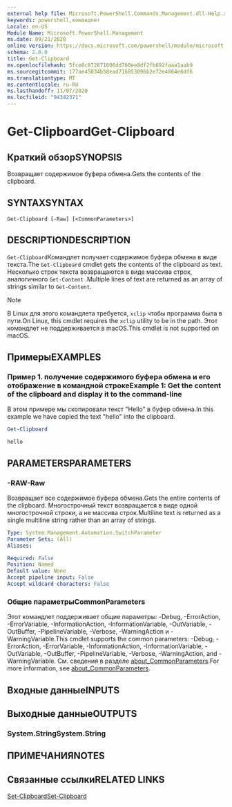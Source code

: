 ```yaml
---
external help file: Microsoft.PowerShell.Commands.Management.dll-Help.xml
keywords: powershell,командлет
Locale: en-US
Module Name: Microsoft.PowerShell.Management
ms.date: 09/21/2020
online version: https://docs.microsoft.com/powershell/module/microsoft.powershell.management/get-clipboard?view=powershell-7.1&WT.mc_id=ps-gethelp
schema: 2.0.0
title: Get-Clipboard
ms.openlocfilehash: 5fce0c872871006dd760ee8df2fb692faaa1aab9
ms.sourcegitcommit: 177ae45034b58ead716853096b2e72e4864e6df6
ms.translationtype: MT
ms.contentlocale: ru-RU
ms.lasthandoff: 11/07/2020
ms.locfileid: "94342371"
---
```

# <span data-ttu-id="d3496-103">Get-Clipboard</span><span class="sxs-lookup"><span data-stu-id="d3496-103">Get-Clipboard</span></span>

## <span data-ttu-id="d3496-104">Краткий обзор</span><span class="sxs-lookup"><span data-stu-id="d3496-104">SYNOPSIS</span></span>
<span data-ttu-id="d3496-105">Возвращает содержимое буфера обмена.</span><span class="sxs-lookup"><span data-stu-id="d3496-105">Gets the contents of the clipboard.</span></span>

## <span data-ttu-id="d3496-106">SYNTAX</span><span class="sxs-lookup"><span data-stu-id="d3496-106">SYNTAX</span></span>

```
Get-Clipboard [-Raw] [<CommonParameters>]
```

## <span data-ttu-id="d3496-107">DESCRIPTION</span><span class="sxs-lookup"><span data-stu-id="d3496-107">DESCRIPTION</span></span>

<span data-ttu-id="d3496-108">`Get-Clipboard`Командлет получает содержимое буфера обмена в виде текста.</span><span class="sxs-lookup"><span data-stu-id="d3496-108">The `Get-Clipboard` cmdlet gets the contents of the clipboard as text.</span></span> <span data-ttu-id="d3496-109">Несколько строк текста возвращаются в виде массива строк, аналогичного `Get-Content` .</span><span class="sxs-lookup"><span data-stu-id="d3496-109">Multiple lines of text are returned as an array of strings similar to `Get-Content`.</span></span>

> [!NOTE]
> <span data-ttu-id="d3496-110">В Linux для этого командлета требуется, `xclip` чтобы программа была в пути.</span><span class="sxs-lookup"><span data-stu-id="d3496-110">On Linux, this cmdlet requires the `xclip` utility to be in the path.</span></span> <span data-ttu-id="d3496-111">Этот командлет не поддерживается в macOS.</span><span class="sxs-lookup"><span data-stu-id="d3496-111">This cmdlet is not supported on macOS.</span></span>

## <span data-ttu-id="d3496-112">Примеры</span><span class="sxs-lookup"><span data-stu-id="d3496-112">EXAMPLES</span></span>

### <span data-ttu-id="d3496-113">Пример 1. получение содержимого буфера обмена и его отображение в командной строке</span><span class="sxs-lookup"><span data-stu-id="d3496-113">Example 1: Get the content of the clipboard and display it to the command-line</span></span>

<span data-ttu-id="d3496-114">В этом примере мы скопировали текст "Hello" в буфер обмена.</span><span class="sxs-lookup"><span data-stu-id="d3496-114">In this example we have copied the text "hello" into the clipboard.</span></span>

```powershell
Get-Clipboard
```

```Output
hello
```

## <span data-ttu-id="d3496-115">PARAMETERS</span><span class="sxs-lookup"><span data-stu-id="d3496-115">PARAMETERS</span></span>

### <span data-ttu-id="d3496-116">-RAW</span><span class="sxs-lookup"><span data-stu-id="d3496-116">-Raw</span></span>

<span data-ttu-id="d3496-117">Возвращает все содержимое буфера обмена.</span><span class="sxs-lookup"><span data-stu-id="d3496-117">Gets the entire contents of the clipboard.</span></span> <span data-ttu-id="d3496-118">Многострочный текст возвращается в виде одной многострочной строки, а не массива строк.</span><span class="sxs-lookup"><span data-stu-id="d3496-118">Multiline text is returned as a single multiline string rather than an array of strings.</span></span>

```yaml
Type: System.Management.Automation.SwitchParameter
Parameter Sets: (All)
Aliases:

Required: False
Position: Named
Default value: None
Accept pipeline input: False
Accept wildcard characters: False
```

### <span data-ttu-id="d3496-119">Общие параметры</span><span class="sxs-lookup"><span data-stu-id="d3496-119">CommonParameters</span></span>

<span data-ttu-id="d3496-120">Этот командлет поддерживает общие параметры: -Debug, -ErrorAction, -ErrorVariable, -InformationAction, -InformationVariable, -OutVariable, -OutBuffer, -PipelineVariable, -Verbose, -WarningAction и -WarningVariable.</span><span class="sxs-lookup"><span data-stu-id="d3496-120">This cmdlet supports the common parameters: -Debug, -ErrorAction, -ErrorVariable, -InformationAction, -InformationVariable, -OutVariable, -OutBuffer, -PipelineVariable, -Verbose, -WarningAction, and -WarningVariable.</span></span> <span data-ttu-id="d3496-121">См. сведения в разделе [about_CommonParameters](https://go.microsoft.com/fwlink/?LinkID=113216).</span><span class="sxs-lookup"><span data-stu-id="d3496-121">For more information, see [about_CommonParameters](https://go.microsoft.com/fwlink/?LinkID=113216).</span></span>

## <span data-ttu-id="d3496-122">Входные данные</span><span class="sxs-lookup"><span data-stu-id="d3496-122">INPUTS</span></span>

## <span data-ttu-id="d3496-123">Выходные данные</span><span class="sxs-lookup"><span data-stu-id="d3496-123">OUTPUTS</span></span>

### <span data-ttu-id="d3496-124">System.String</span><span class="sxs-lookup"><span data-stu-id="d3496-124">System.String</span></span>

## <span data-ttu-id="d3496-125">ПРИМЕЧАНИЯ</span><span class="sxs-lookup"><span data-stu-id="d3496-125">NOTES</span></span>

## <span data-ttu-id="d3496-126">Связанные ссылки</span><span class="sxs-lookup"><span data-stu-id="d3496-126">RELATED LINKS</span></span>

[<span data-ttu-id="d3496-127">Set-Clipboard</span><span class="sxs-lookup"><span data-stu-id="d3496-127">Set-Clipboard</span></span>](Set-Clipboard.md)
